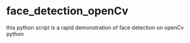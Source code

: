 # face_detection_openCv
this python script is a rapid demonstration of face detection on openCv python
